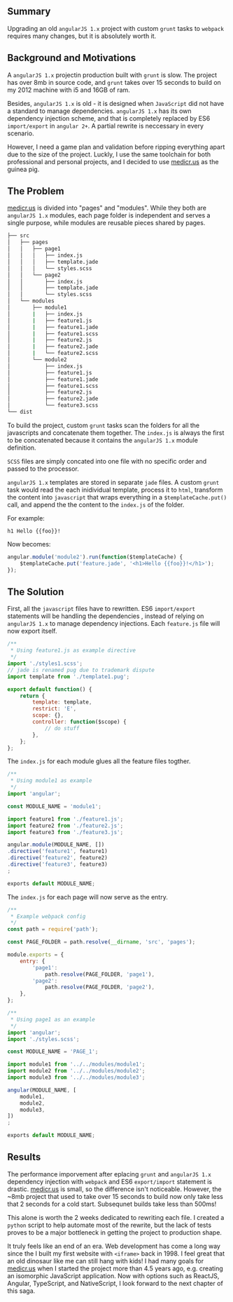 ## Summary
Upgrading an old `angularJS 1.x` project with custom `grunt` tasks to `webpack` requires many changes, but it is absolutely worth it.

## Background and Motivations
A `angularJS 1.x` projectin production  built with `grunt` is slow. The project has over 8mb in source code, and `grunt` takes over 15 seconds to build on my 2012 machine with i5 and 16GB of ram. 

Besides, `angularJS 1.x` is old - it is designed when `JavaScript` did not have a standard to manage dependencies. `angularJS 1.x` has its own dependency injection scheme, and that is completely replaced by ES6 `import/export` in `angular 2+`. A partial rewrite is neccessary in every scenario.

However, I need a game plan and validation before ripping everything apart due to the size of the project. Luckly, I use the same toolchain for both professional and personal projects, and I decided to use [medicr.us](https://medicr.us) as the guinea pig.

## The Problem
[medicr.us](https://medicr.us) is divided into "pages" and "modules". While they both are `angularJS 1.x` modules, each page folder is independent and serves a single purpose, while modules are reusable pieces shared by pages.

```sh
├── src
│   ├── pages
│   │   ├── page1
│   │   │   ├── index.js
│   │   │   ├── template.jade
│   │   │   └── styles.scss
│   │   └── page2
│   │       ├── index.js
│   │       ├── template.jade
│   │       └── styles.scss
│   └── modules
│       ├── module1
│       |   ├── index.js
│       |   ├── feature1.js
│       |   ├── feature1.jade
│       |   ├── feature1.scss
│       |   ├── feature2.js
│       |   ├── feature2.jade
│       |   └── feature2.scss
│       └── module2
│           ├── index.js
│           ├── feature1.js
│           ├── feature1.jade
│           ├── feature1.scss
│           ├── feature2.js
│           ├── feature2.jade
│           └── feature3.scss
└── dist
```

To build the project, custom `grunt` tasks scan the folders for all the javascripts and concatenate them together. The `index.js` is always the first to be concatenated because it contains the `angularJS 1.x` module definition.

`SCSS` files are simply concated into one file with no specific order and passed to the processor.

`angularJS 1.x` templates are stored in separate `jade` files. A custom `grunt` task would read the each inidividual template, process it to `html`, transform the content into `javascript` that wraps everything in a `$templateCache.put()` call, and append the the content to the `index.js` of the folder.

For example:
```pug
h1 Hello {{foo}}!
```

Now becomes:
```js
angular.module('module2').run(function($templateCache) {
    $templateCache.put('feature.jade', '<h1>Hello {{foo}}!</h1>');
});
```

## The Solution

First, all the `javascript` files have to rewritten. ES6 `import/export` statements will be handling the dependencies , instead of relying on `angularJS 1.x` to manage dependency injections. Each `feature.js` file will now export itself.

```js
/**
 * Using feature1.js as example directive
 */
import './styles1.scss';
// jade is renamed pug due to trademark dispute
import template from './template1.pug'; 

export default function() {
    return {
        template: template,
        restrict: 'E',
        scope: {},
        controller: function($scope) {
            // do stuff
        },
    };
};
```

The `index.js` for each module glues all the feature files togther.

```js
/**
 * Using module1 as example
 */
import 'angular';

const MODULE_NAME = 'module1';

import feature1 from './feature1.js';
import feature2 from './feature2.js';
import feature3 from './feature3.js';

angular.module(MODULE_NAME, [])
.directive('feature1', feature1)
.directive('feature2', feature2)
.directive('feature3', feature3)
;

exports default MODULE_NAME;
```

The `index.js` for each page will now serve as the entry.

```js
/**
 * Example webpack config
 */
const path = require('path');

const PAGE_FOLDER = path.resolve(__dirname, 'src', 'pages');

module.exports = {
    entry: {
        'page1': 
            path.resolve(PAGE_FOLDER, 'page1'),
        'page2': 
            path.resolve(PAGE_FOLDER, 'page2'),
    },
};
```

```js
/**
 * Using page1 as an example
 */
import 'angular';
import './styles.scss';

const MODULE_NAME = 'PAGE_1';

import module1 from '../../modules/module1';
import module2 from '../../modules/module2';
import module3 from '../../modules/module3';

angular(MODULE_NAME, [
    module1,
    module2,
    module3,
])
;

exports default MODULE_NAME;
```

## Results
The performance imporvement after eplacing `grunt` and `angularJS 1.x` dependency injection with `webpack` and ES6 `export/import` statement is drastic. [medicr.us](https://medicr.us) is small, so the difference isn't noticeable. However, the ~8mb project that used to take over 15 seconds to build now only take less that 2 seconds for a cold start. Subsequnet builds take less than 500ms! 

This alone is worth the 2 weeks dedicated to rewriting each file. I created a `python` script to help automate most of the rewrite, but the lack of tests proves to be a major bottleneck in getting the project to production shape.

It truly feels like an end of an era. Web development has come a long way since the I built my first website with `<iframe>` back in 1998. I feel great that an old dinosaur like me can still hang with kids! I had many goals for [medicr.us](https://medicr.us) when I started the project more than 4.5 years ago, e.g. creating an isomorphic JavaScript application. Now with options such as ReactJS, Angular, TypeScript, and NativeScript, I look forward to the next chapter of this saga.